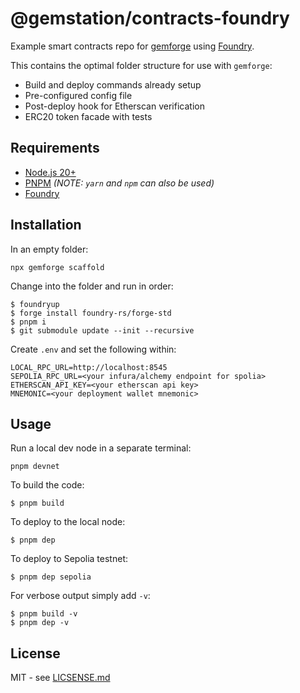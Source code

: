 # @gemstation/contracts-foundry

Example smart contracts repo for [gemforge](https://gemforge.xyz) using [Foundry](https://github.com/foundry-rs/foundry).

This contains the optimal folder structure for use with `gemforge`:

* Build and deploy commands already setup
* Pre-configured config file
* Post-deploy hook for Etherscan verification
* ERC20 token facade with tests

## Requirements

* [Node.js 20+](https://nodejs.org)
* [PNPM](https://pnpm.io/) _(NOTE: `yarn` and `npm` can also be used)_
* [Foundry](https://github.com/foundry-rs/foundry/blob/master/README.md)

## Installation

In an empty folder:

```
npx gemforge scaffold
```

Change into the folder and run in order:

```
$ foundryup
$ forge install foundry-rs/forge-std
$ pnpm i
$ git submodule update --init --recursive
```

Create `.env` and set the following within:

```
LOCAL_RPC_URL=http://localhost:8545
SEPOLIA_RPC_URL=<your infura/alchemy endpoint for spolia>
ETHERSCAN_API_KEY=<your etherscan api key>
MNEMONIC=<your deployment wallet mnemonic>
```

## Usage

Run a local dev node in a separate terminal:

```
pnpm devnet
```

To build the code:

```
$ pnpm build
```

To deploy to the local node:

```
$ pnpm dep
```

To deploy to Sepolia testnet:

```
$ pnpm dep sepolia
```

For verbose output simply add `-v`:

```
$ pnpm build -v
$ pnpm dep -v
```

## License

MIT - see [LICSENSE.md](LICENSE.md)
